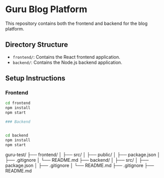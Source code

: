 # Guru Blog Platform

This repository contains both the frontend and backend for the blog platform.

## Directory Structure

- `frontend/`: Contains the React frontend application.
- `backend/`: Contains the Node.js backend application.

## Setup Instructions

### Frontend

```sh
cd frontend
npm install
npm start

### Backend


cd backend
npm install
npm start
```

guru-test/
├── frontend/
│ ├── src/
│ ├── public/
│ ├── package.json
│ ├── .gitignore
│ └── README.md
├── backend/
│ ├── src/
│ ├── package.json
│ ├── .gitignore
│ └── README.md
├── .gitignore
├── README.md
